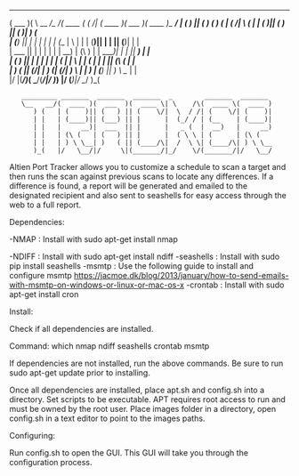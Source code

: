 

 _______  _    __________________ _______  _          _______  _______  _______ _________
(  ___  )( \   \__   __/\__   __/(  ____ \( (    /|  (  ____ )(  ___  )(  ____ )\__   __/
| (   ) || (      ) (      ) (   | (    \/|  \  ( |  | (    )|| (   ) || (    )|   ) (   
| (___) || |      | |      | |   | (__    |   \ | |  | (____)|| |   | || (____)|   | |   
|  ___  || |      | |      | |   |  __)   | (\ \) |  |  _____)| |   | ||     __)   | |   
| (   ) || |      | |      | |   | (      | | \   |  | (      | |   | || (\ (      | |   
| )   ( || (____/\| |   ___) (___| (____/\| )  \  |  | )      | (___) || ) \ \__   | |   
|/     \|(_______/)_(   \_______/(_______/|/    )_)  |/       (_______)|/   \__/   )_(   
                                                                                         
       _________ _______  _______  _______  _        _______  _______                       
       \__   __/(  ____ )(  ___  )(  ____ \| \    /\(  ____ \(  ____ )                      
          ) (   | (    )|| (   ) || (    \/|  \  / /| (    \/| (    )|                      
          | |   | (____)|| (___) || |      |  (_/ / | (__    | (____)|                      
          | |   |     __)|  ___  || |      |   _ (  |  __)   |     __)                      
          | |   | (\ (   | (   ) || |      |  ( \ \ | (      | (\ (                         
          | |   | ) \ \__| )   ( || (____/\|  /  \ \| (____/\| ) \ \__                      
          )_(   |/   \__/|/     \|(_______/|_/    \/(_______/|/   \__/                      
                                                                                         

Altien Port Tracker allows you to customize a schedule to scan a target and then runs the scan against previous scans to locate any differences. If a difference is found, a report will be generated and emailed to the designated recipient and also sent to seashells for easy access through the web to a full report.

Dependencies:

-NMAP : Install with sudo apt-get install nmap

-NDIFF : Install with sudo apt-get install ndiff
-seashells : Install with sudo pip install seashells
-msmtp : Use the following guide to install and configure msmtp https://jacmoe.dk/blog/2013/january/how-to-send-emails-with-msmtp-on-windows-or-linux-or-mac-os-x
-crontab : Install with sudo apt-get install cron

Install:

Check if all dependencies are installed.

Command:
which nmap ndiff seashells crontab msmtp

If dependencies are not installed, run the above commands. Be sure to run sudo apt-get update prior to installing.

Once all dependencies are installed, place apt.sh and config.sh into a directory. Set scripts to be executable. APT requires root access to run and must be owned by the root user. Place images folder in a directory, open config.sh in a text editor to point to the images paths.

Configuring:

Run config.sh to open the GUI. This GUI will take you through the configuration process.
